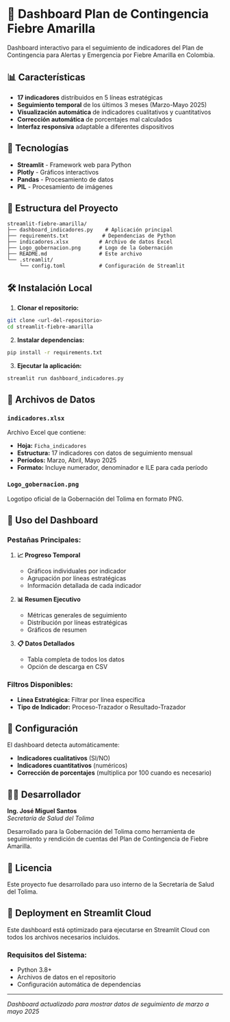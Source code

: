 # 🦟 Dashboard Plan de Contingencia Fiebre Amarilla

Dashboard interactivo para el seguimiento de indicadores del Plan de Contingencia para Alertas y Emergencia por Fiebre Amarilla en Colombia.

## 📊 Características

- **17 indicadores** distribuidos en 5 líneas estratégicas
- **Seguimiento temporal** de los últimos 3 meses (Marzo-Mayo 2025)
- **Visualización automática** de indicadores cualitativos y cuantitativos
- **Corrección automática** de porcentajes mal calculados
- **Interfaz responsiva** adaptable a diferentes dispositivos

## 🚀 Tecnologías

- **Streamlit** - Framework web para Python
- **Plotly** - Gráficos interactivos
- **Pandas** - Procesamiento de datos
- **PIL** - Procesamiento de imágenes

## 📁 Estructura del Proyecto

```
streamlit-fiebre-amarilla/
├── dashboard_indicadores.py    # Aplicación principal
├── requirements.txt           # Dependencias de Python
├── indicadores.xlsx          # Archivo de datos Excel
├── Logo_gobernacion.png      # Logo de la Gobernación
├── README.md                 # Este archivo
└── .streamlit/
    └── config.toml           # Configuración de Streamlit
```

## 🛠️ Instalación Local

1. **Clonar el repositorio:**
```bash
git clone <url-del-repositorio>
cd streamlit-fiebre-amarilla
```

2. **Instalar dependencias:**
```bash
pip install -r requirements.txt
```

3. **Ejecutar la aplicación:**
```bash
streamlit run dashboard_indicadores.py
```

## 📂 Archivos de Datos

### `indicadores.xlsx`
Archivo Excel que contiene:
- **Hoja:** `Ficha_indicadores`
- **Estructura:** 17 indicadores con datos de seguimiento mensual
- **Períodos:** Marzo, Abril, Mayo 2025
- **Formato:** Incluye numerador, denominador e ILE para cada período

### `Logo_gobernacion.png`
Logotipo oficial de la Gobernación del Tolima en formato PNG.

## 🎯 Uso del Dashboard

### Pestañas Principales:

1. **📈 Progreso Temporal**
   - Gráficos individuales por indicador
   - Agrupación por líneas estratégicas
   - Información detallada de cada indicador

2. **📊 Resumen Ejecutivo**
   - Métricas generales de seguimiento
   - Distribución por líneas estratégicas
   - Gráficos de resumen

3. **📋 Datos Detallados**
   - Tabla completa de todos los datos
   - Opción de descarga en CSV

### Filtros Disponibles:
- **Línea Estratégica:** Filtrar por línea específica
- **Tipo de Indicador:** Proceso-Trazador o Resultado-Trazador

## 🔧 Configuración

El dashboard detecta automáticamente:
- **Indicadores cualitativos** (SI/NO)
- **Indicadores cuantitativos** (numéricos)
- **Corrección de porcentajes** (multiplica por 100 cuando es necesario)

## 👨‍💻 Desarrollador

**Ing. José Miguel Santos**  
*Secretaría de Salud del Tolima*

Desarrollado para la Gobernación del Tolima como herramienta de seguimiento y rendición de cuentas del Plan de Contingencia de Fiebre Amarilla.

## 📄 Licencia

Este proyecto fue desarrollado para uso interno de la Secretaría de Salud del Tolima.

## 🚀 Deployment en Streamlit Cloud

Este dashboard está optimizado para ejecutarse en Streamlit Cloud con todos los archivos necesarios incluidos.

### Requisitos del Sistema:
- Python 3.8+
- Archivos de datos en el repositorio
- Configuración automática de dependencias

---

*Dashboard actualizado para mostrar datos de seguimiento de marzo a mayo 2025*